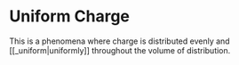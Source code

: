 # Uniform Charge

This is a phenomena where charge is distributed evenly and [[_uniform|uniformly]] throughout the volume of distribution.